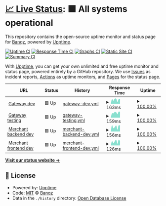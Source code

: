 # [📈 Live Status](https://status.banqz.com): <!--live status--> **🟩 All systems operational**

This repository contains the open-source uptime monitor and status page for [Banqz](banqz.com), powered by [Upptime](https://github.com/upptime/upptime).

[![Uptime CI](https://github.com/Banqzinc/upptime/workflows/Uptime%20CI/badge.svg)](https://github.com/Banqzinc/upptime/actions?query=workflow%3A%22Uptime+CI%22)
[![Response Time CI](https://github.com/Banqzinc/upptime/workflows/Response%20Time%20CI/badge.svg)](https://github.com/Banqzinc/upptime/actions?query=workflow%3A%22Response+Time+CI%22)
[![Graphs CI](https://github.com/Banqzinc/upptime/workflows/Graphs%20CI/badge.svg)](https://github.com/Banqzinc/upptime/actions?query=workflow%3A%22Graphs+CI%22)
[![Static Site CI](https://github.com/Banqzinc/upptime/workflows/Static%20Site%20CI/badge.svg)](https://github.com/Banqzinc/upptime/actions?query=workflow%3A%22Static+Site+CI%22)
[![Summary CI](https://github.com/Banqzinc/upptime/workflows/Summary%20CI/badge.svg)](https://github.com/Banqzinc/upptime/actions?query=workflow%3A%22Summary+CI%22)

With [Upptime](https://upptime.js.org), you can get your own unlimited and free uptime monitor and status page, powered entirely by a GitHub repository. We use [Issues](https://github.com/Banqzinc/upptime/issues) as incident reports, [Actions](https://github.com/Banqzinc/upptime/actions) as uptime monitors, and [Pages](https://status.banqz.com) for the status page.

<!--start: status pages-->
<!-- This summary is generated by Upptime (https://github.com/upptime/upptime) -->
<!-- Do not edit this manually, your changes will be overwritten -->
<!-- prettier-ignore -->
| URL | Status | History | Response Time | Uptime |
| --- | ------ | ------- | ------------- | ------ |
| <img alt="" src="https://icons.duckduckgo.com/ip3/dev.banqz.com.ico" height="13"> [Gateway dev](https://dev.banqz.com/healthcheck) | 🟩 Up | [gateway-dev.yml](https://github.com/Banqzinc/upptime/commits/HEAD/history/gateway-dev.yml) | <details><summary><img alt="Response time graph" src="./graphs/gateway-dev/response-time-week.png" height="20"> 163ms</summary><br><a href="https://status.banqz.com/history/gateway-dev"><img alt="Response time 153" src="https://img.shields.io/endpoint?url=https%3A%2F%2Fraw.githubusercontent.com%2FBanqzinc%2Fupptime%2FHEAD%2Fapi%2Fgateway-dev%2Fresponse-time.json"></a><br><a href="https://status.banqz.com/history/gateway-dev"><img alt="24-hour response time 190" src="https://img.shields.io/endpoint?url=https%3A%2F%2Fraw.githubusercontent.com%2FBanqzinc%2Fupptime%2FHEAD%2Fapi%2Fgateway-dev%2Fresponse-time-day.json"></a><br><a href="https://status.banqz.com/history/gateway-dev"><img alt="7-day response time 163" src="https://img.shields.io/endpoint?url=https%3A%2F%2Fraw.githubusercontent.com%2FBanqzinc%2Fupptime%2FHEAD%2Fapi%2Fgateway-dev%2Fresponse-time-week.json"></a><br><a href="https://status.banqz.com/history/gateway-dev"><img alt="30-day response time 153" src="https://img.shields.io/endpoint?url=https%3A%2F%2Fraw.githubusercontent.com%2FBanqzinc%2Fupptime%2FHEAD%2Fapi%2Fgateway-dev%2Fresponse-time-month.json"></a><br><a href="https://status.banqz.com/history/gateway-dev"><img alt="1-year response time 153" src="https://img.shields.io/endpoint?url=https%3A%2F%2Fraw.githubusercontent.com%2FBanqzinc%2Fupptime%2FHEAD%2Fapi%2Fgateway-dev%2Fresponse-time-year.json"></a></details> | <details><summary><a href="https://status.banqz.com/history/gateway-dev">100.00%</a></summary><a href="https://status.banqz.com/history/gateway-dev"><img alt="All-time uptime 100.00%" src="https://img.shields.io/endpoint?url=https%3A%2F%2Fraw.githubusercontent.com%2FBanqzinc%2Fupptime%2FHEAD%2Fapi%2Fgateway-dev%2Fuptime.json"></a><br><a href="https://status.banqz.com/history/gateway-dev"><img alt="24-hour uptime 100.00%" src="https://img.shields.io/endpoint?url=https%3A%2F%2Fraw.githubusercontent.com%2FBanqzinc%2Fupptime%2FHEAD%2Fapi%2Fgateway-dev%2Fuptime-day.json"></a><br><a href="https://status.banqz.com/history/gateway-dev"><img alt="7-day uptime 100.00%" src="https://img.shields.io/endpoint?url=https%3A%2F%2Fraw.githubusercontent.com%2FBanqzinc%2Fupptime%2FHEAD%2Fapi%2Fgateway-dev%2Fuptime-week.json"></a><br><a href="https://status.banqz.com/history/gateway-dev"><img alt="30-day uptime 100.00%" src="https://img.shields.io/endpoint?url=https%3A%2F%2Fraw.githubusercontent.com%2FBanqzinc%2Fupptime%2FHEAD%2Fapi%2Fgateway-dev%2Fuptime-month.json"></a><br><a href="https://status.banqz.com/history/gateway-dev"><img alt="1-year uptime 100.00%" src="https://img.shields.io/endpoint?url=https%3A%2F%2Fraw.githubusercontent.com%2FBanqzinc%2Fupptime%2FHEAD%2Fapi%2Fgateway-dev%2Fuptime-year.json"></a></details>
| <img alt="" src="https://icons.duckduckgo.com/ip3/testing.banqz.com.ico" height="13"> [Gateway testing](https://testing.banqz.com/healthcheck) | 🟩 Up | [gateway-testing.yml](https://github.com/Banqzinc/upptime/commits/HEAD/history/gateway-testing.yml) | <details><summary><img alt="Response time graph" src="./graphs/gateway-testing/response-time-week.png" height="20"> 159ms</summary><br><a href="https://status.banqz.com/history/gateway-testing"><img alt="Response time 151" src="https://img.shields.io/endpoint?url=https%3A%2F%2Fraw.githubusercontent.com%2FBanqzinc%2Fupptime%2FHEAD%2Fapi%2Fgateway-testing%2Fresponse-time.json"></a><br><a href="https://status.banqz.com/history/gateway-testing"><img alt="24-hour response time 188" src="https://img.shields.io/endpoint?url=https%3A%2F%2Fraw.githubusercontent.com%2FBanqzinc%2Fupptime%2FHEAD%2Fapi%2Fgateway-testing%2Fresponse-time-day.json"></a><br><a href="https://status.banqz.com/history/gateway-testing"><img alt="7-day response time 159" src="https://img.shields.io/endpoint?url=https%3A%2F%2Fraw.githubusercontent.com%2FBanqzinc%2Fupptime%2FHEAD%2Fapi%2Fgateway-testing%2Fresponse-time-week.json"></a><br><a href="https://status.banqz.com/history/gateway-testing"><img alt="30-day response time 151" src="https://img.shields.io/endpoint?url=https%3A%2F%2Fraw.githubusercontent.com%2FBanqzinc%2Fupptime%2FHEAD%2Fapi%2Fgateway-testing%2Fresponse-time-month.json"></a><br><a href="https://status.banqz.com/history/gateway-testing"><img alt="1-year response time 151" src="https://img.shields.io/endpoint?url=https%3A%2F%2Fraw.githubusercontent.com%2FBanqzinc%2Fupptime%2FHEAD%2Fapi%2Fgateway-testing%2Fresponse-time-year.json"></a></details> | <details><summary><a href="https://status.banqz.com/history/gateway-testing">100.00%</a></summary><a href="https://status.banqz.com/history/gateway-testing"><img alt="All-time uptime 100.00%" src="https://img.shields.io/endpoint?url=https%3A%2F%2Fraw.githubusercontent.com%2FBanqzinc%2Fupptime%2FHEAD%2Fapi%2Fgateway-testing%2Fuptime.json"></a><br><a href="https://status.banqz.com/history/gateway-testing"><img alt="24-hour uptime 100.00%" src="https://img.shields.io/endpoint?url=https%3A%2F%2Fraw.githubusercontent.com%2FBanqzinc%2Fupptime%2FHEAD%2Fapi%2Fgateway-testing%2Fuptime-day.json"></a><br><a href="https://status.banqz.com/history/gateway-testing"><img alt="7-day uptime 100.00%" src="https://img.shields.io/endpoint?url=https%3A%2F%2Fraw.githubusercontent.com%2FBanqzinc%2Fupptime%2FHEAD%2Fapi%2Fgateway-testing%2Fuptime-week.json"></a><br><a href="https://status.banqz.com/history/gateway-testing"><img alt="30-day uptime 100.00%" src="https://img.shields.io/endpoint?url=https%3A%2F%2Fraw.githubusercontent.com%2FBanqzinc%2Fupptime%2FHEAD%2Fapi%2Fgateway-testing%2Fuptime-month.json"></a><br><a href="https://status.banqz.com/history/gateway-testing"><img alt="1-year uptime 100.00%" src="https://img.shields.io/endpoint?url=https%3A%2F%2Fraw.githubusercontent.com%2FBanqzinc%2Fupptime%2FHEAD%2Fapi%2Fgateway-testing%2Fuptime-year.json"></a></details>
| <img alt="" src="https://icons.duckduckgo.com/ip3/merchant-portal-backend-dev-x5qcoeafba-ue.a.run.app.ico" height="13"> [Merchant backend dev](https://merchant-portal-backend-dev-x5qcoeafba-ue.a.run.app/health_check) | 🟩 Up | [merchant-backend-dev.yml](https://github.com/Banqzinc/upptime/commits/HEAD/history/merchant-backend-dev.yml) | <details><summary><img alt="Response time graph" src="./graphs/merchant-backend-dev/response-time-week.png" height="20"> 156ms</summary><br><a href="https://status.banqz.com/history/merchant-backend-dev"><img alt="Response time 137" src="https://img.shields.io/endpoint?url=https%3A%2F%2Fraw.githubusercontent.com%2FBanqzinc%2Fupptime%2FHEAD%2Fapi%2Fmerchant-backend-dev%2Fresponse-time.json"></a><br><a href="https://status.banqz.com/history/merchant-backend-dev"><img alt="24-hour response time 197" src="https://img.shields.io/endpoint?url=https%3A%2F%2Fraw.githubusercontent.com%2FBanqzinc%2Fupptime%2FHEAD%2Fapi%2Fmerchant-backend-dev%2Fresponse-time-day.json"></a><br><a href="https://status.banqz.com/history/merchant-backend-dev"><img alt="7-day response time 156" src="https://img.shields.io/endpoint?url=https%3A%2F%2Fraw.githubusercontent.com%2FBanqzinc%2Fupptime%2FHEAD%2Fapi%2Fmerchant-backend-dev%2Fresponse-time-week.json"></a><br><a href="https://status.banqz.com/history/merchant-backend-dev"><img alt="30-day response time 137" src="https://img.shields.io/endpoint?url=https%3A%2F%2Fraw.githubusercontent.com%2FBanqzinc%2Fupptime%2FHEAD%2Fapi%2Fmerchant-backend-dev%2Fresponse-time-month.json"></a><br><a href="https://status.banqz.com/history/merchant-backend-dev"><img alt="1-year response time 137" src="https://img.shields.io/endpoint?url=https%3A%2F%2Fraw.githubusercontent.com%2FBanqzinc%2Fupptime%2FHEAD%2Fapi%2Fmerchant-backend-dev%2Fresponse-time-year.json"></a></details> | <details><summary><a href="https://status.banqz.com/history/merchant-backend-dev">100.00%</a></summary><a href="https://status.banqz.com/history/merchant-backend-dev"><img alt="All-time uptime 100.00%" src="https://img.shields.io/endpoint?url=https%3A%2F%2Fraw.githubusercontent.com%2FBanqzinc%2Fupptime%2FHEAD%2Fapi%2Fmerchant-backend-dev%2Fuptime.json"></a><br><a href="https://status.banqz.com/history/merchant-backend-dev"><img alt="24-hour uptime 100.00%" src="https://img.shields.io/endpoint?url=https%3A%2F%2Fraw.githubusercontent.com%2FBanqzinc%2Fupptime%2FHEAD%2Fapi%2Fmerchant-backend-dev%2Fuptime-day.json"></a><br><a href="https://status.banqz.com/history/merchant-backend-dev"><img alt="7-day uptime 100.00%" src="https://img.shields.io/endpoint?url=https%3A%2F%2Fraw.githubusercontent.com%2FBanqzinc%2Fupptime%2FHEAD%2Fapi%2Fmerchant-backend-dev%2Fuptime-week.json"></a><br><a href="https://status.banqz.com/history/merchant-backend-dev"><img alt="30-day uptime 100.00%" src="https://img.shields.io/endpoint?url=https%3A%2F%2Fraw.githubusercontent.com%2FBanqzinc%2Fupptime%2FHEAD%2Fapi%2Fmerchant-backend-dev%2Fuptime-month.json"></a><br><a href="https://status.banqz.com/history/merchant-backend-dev"><img alt="1-year uptime 100.00%" src="https://img.shields.io/endpoint?url=https%3A%2F%2Fraw.githubusercontent.com%2FBanqzinc%2Fupptime%2FHEAD%2Fapi%2Fmerchant-backend-dev%2Fuptime-year.json"></a></details>
| <img alt="" src="https://icons.duckduckgo.com/ip3/merchant-portal-frontend-dev-x5qcoeafba-ue.a.run.app.ico" height="13"> [Merchant frontend dev](https://merchant-portal-frontend-dev-x5qcoeafba-ue.a.run.app/healthcheck) | 🟩 Up | [merchant-frontend-dev.yml](https://github.com/Banqzinc/upptime/commits/HEAD/history/merchant-frontend-dev.yml) | <details><summary><img alt="Response time graph" src="./graphs/merchant-frontend-dev/response-time-week.png" height="20"> 126ms</summary><br><a href="https://status.banqz.com/history/merchant-frontend-dev"><img alt="Response time 8375" src="https://img.shields.io/endpoint?url=https%3A%2F%2Fraw.githubusercontent.com%2FBanqzinc%2Fupptime%2FHEAD%2Fapi%2Fmerchant-frontend-dev%2Fresponse-time.json"></a><br><a href="https://status.banqz.com/history/merchant-frontend-dev"><img alt="24-hour response time 139" src="https://img.shields.io/endpoint?url=https%3A%2F%2Fraw.githubusercontent.com%2FBanqzinc%2Fupptime%2FHEAD%2Fapi%2Fmerchant-frontend-dev%2Fresponse-time-day.json"></a><br><a href="https://status.banqz.com/history/merchant-frontend-dev"><img alt="7-day response time 126" src="https://img.shields.io/endpoint?url=https%3A%2F%2Fraw.githubusercontent.com%2FBanqzinc%2Fupptime%2FHEAD%2Fapi%2Fmerchant-frontend-dev%2Fresponse-time-week.json"></a><br><a href="https://status.banqz.com/history/merchant-frontend-dev"><img alt="30-day response time 8375" src="https://img.shields.io/endpoint?url=https%3A%2F%2Fraw.githubusercontent.com%2FBanqzinc%2Fupptime%2FHEAD%2Fapi%2Fmerchant-frontend-dev%2Fresponse-time-month.json"></a><br><a href="https://status.banqz.com/history/merchant-frontend-dev"><img alt="1-year response time 8375" src="https://img.shields.io/endpoint?url=https%3A%2F%2Fraw.githubusercontent.com%2FBanqzinc%2Fupptime%2FHEAD%2Fapi%2Fmerchant-frontend-dev%2Fresponse-time-year.json"></a></details> | <details><summary><a href="https://status.banqz.com/history/merchant-frontend-dev">100.00%</a></summary><a href="https://status.banqz.com/history/merchant-frontend-dev"><img alt="All-time uptime 100.00%" src="https://img.shields.io/endpoint?url=https%3A%2F%2Fraw.githubusercontent.com%2FBanqzinc%2Fupptime%2FHEAD%2Fapi%2Fmerchant-frontend-dev%2Fuptime.json"></a><br><a href="https://status.banqz.com/history/merchant-frontend-dev"><img alt="24-hour uptime 100.00%" src="https://img.shields.io/endpoint?url=https%3A%2F%2Fraw.githubusercontent.com%2FBanqzinc%2Fupptime%2FHEAD%2Fapi%2Fmerchant-frontend-dev%2Fuptime-day.json"></a><br><a href="https://status.banqz.com/history/merchant-frontend-dev"><img alt="7-day uptime 100.00%" src="https://img.shields.io/endpoint?url=https%3A%2F%2Fraw.githubusercontent.com%2FBanqzinc%2Fupptime%2FHEAD%2Fapi%2Fmerchant-frontend-dev%2Fuptime-week.json"></a><br><a href="https://status.banqz.com/history/merchant-frontend-dev"><img alt="30-day uptime 100.00%" src="https://img.shields.io/endpoint?url=https%3A%2F%2Fraw.githubusercontent.com%2FBanqzinc%2Fupptime%2FHEAD%2Fapi%2Fmerchant-frontend-dev%2Fuptime-month.json"></a><br><a href="https://status.banqz.com/history/merchant-frontend-dev"><img alt="1-year uptime 100.00%" src="https://img.shields.io/endpoint?url=https%3A%2F%2Fraw.githubusercontent.com%2FBanqzinc%2Fupptime%2FHEAD%2Fapi%2Fmerchant-frontend-dev%2Fuptime-year.json"></a></details>

<!--end: status pages-->

[**Visit our status website →**](https://status.banqz.com)

## 📄 License

- Powered by: [Upptime](https://github.com/upptime/upptime)
- Code: [MIT](./LICENSE) © [Banqz](banqz.com)
- Data in the `./history` directory: [Open Database License](https://opendatacommons.org/licenses/odbl/1-0/)
